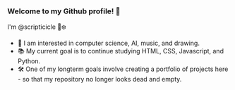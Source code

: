 ### Welcome to my Github profile! 👋

I'm @scripticicle 🥶❄️

- 👀 I am interested in computer science, AI, music, and drawing.
- 📚 My current goal is to continue studying HTML, CSS, Javascript, and Python.
- 🛠️ One of my longterm goals involve creating a portfolio of projects here - so that my repository no longer looks dead and empty.
